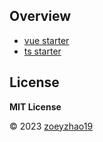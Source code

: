 ## Overview

- [vue starter](./packages/vue/README.md)
- [ts starter](./packages/ts/README.md)

## License

**MIT License**

© 2023 [zoeyzhao19](https://github.com/zoeyzhao19/)

